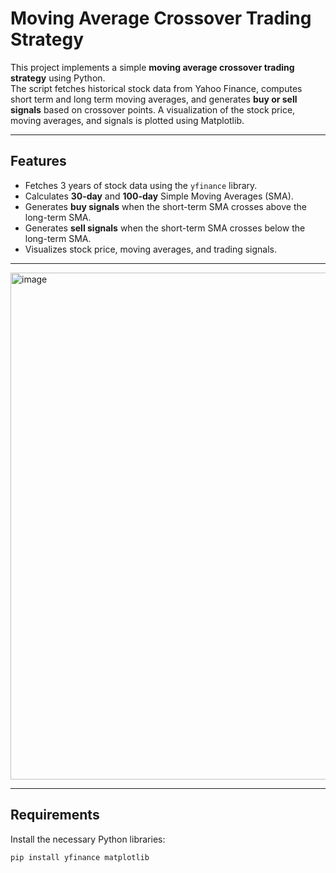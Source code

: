 # Moving Average Crossover Trading Strategy

This project implements a simple **moving average crossover trading strategy** using Python.  
The script fetches historical stock data from Yahoo Finance, computes short term and long term moving averages, and generates **buy or sell signals** based on crossover points. A visualization of the stock price, moving averages, and signals is plotted using Matplotlib.

---

## Features
- Fetches 3 years of stock data using the `yfinance` library.
- Calculates **30-day** and **100-day** Simple Moving Averages (SMA).
- Generates **buy signals** when the short-term SMA crosses above the long-term SMA.
- Generates **sell signals** when the short-term SMA crosses below the long-term SMA.
- Visualizes stock price, moving averages, and trading signals.

---
<img width="1639" height="811" alt="image" src="https://github.com/user-attachments/assets/a79842e6-6327-4717-8d2c-9ed91411bbb6" />

---
## Requirements
Install the necessary Python libraries:

```bash
pip install yfinance matplotlib
